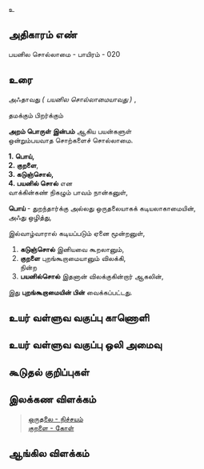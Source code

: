 உ


## அதிகாரம் எண்

பயனில சொல்லாமை - பாயிரம் - 020

## உரை

அஃதாவது _( பயனில சொல்லாமையாவது )_ ,  

தமக்கும் பிறர்க்கும்  

**அறம் பொருள் இன்பம்** ஆகிய பயன்களுள்  
ஒன்றும்பயவாத சொற்களைச் சொல்லாமை.  

**1. பொய்,  
2. குறளை**,  
**3. கடுஞ்சொல்,  
4. பயனில் சொல்** என  
வாக்கின்கண் நிகழும் பாவம் நான்கனுள்,  

**பொய்**  - துறந்தார்க்கு அல்லது ஒருதலையாகக் கடியலாகாமையின்,  
அஃது ஒழித்து,  

இல்வாழ்வாரால் கடியப்படும் ஏனை மூன்றனுள்,  

1. **கடுஞ்சொல்** இனியவை கூறலானும்,  
2. **குறளை** புறங்கூறாமையானும் விலக்கி,  
நின்ற  
3. **பயனில்சொல்** இதனான் விலக்குகின்றார் ஆகலின்,  

இது **புறங்கூறாமையின் பின்** வைக்கப்பட்டது.


## உயர் வள்ளுவ வகுப்பு காணொளி


## உயர் வள்ளுவ வகுப்பு ஒலி அமைவு 


## கூடுதல் குறிப்புகள்


## இலக்கண விளக்கம்

>[ஒருதலை - நிச்சயம்](http://www.tamilvu.org/library/l0O00/html/l0O00p30.htm)  
>[குறளை - கோள்](https://agarathi.com/word/%E0%AE%95%E0%AF%81%E0%AE%B1%E0%AE%B3%E0%AF%88)


## ஆங்கில விளக்கம்

